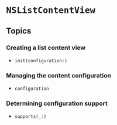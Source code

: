 # ``NSListContentView``

## Topics

### Creating a list content view

- ``init(configuration:)``

### Managing the content configuration

- ``configuration``

### Determining configuration support

- ``supports(_:)``

